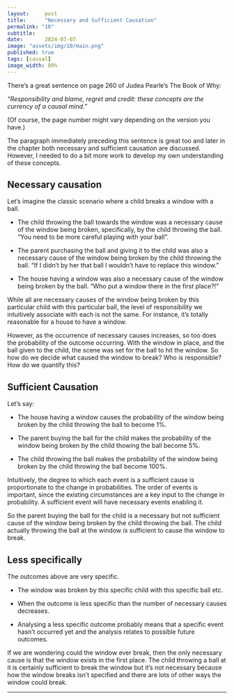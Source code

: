```yaml
---
layout:     post
title:      "Necessary and Sufficient Causation"
permalink: "10"
subtitle:   
date:       2024-07-07
image: "assets/img/10/main.png"
published: true
tags: [causal]
image_width: 80%
---
```


There’s a great sentence on page 260 of Judea Pearle’s The Book of Why:

_“Responsibility and blame, regret and credit: these concepts are the currency of a causal mind.”_

(Of course, the page number might vary depending on the version you have.)

The paragraph immediately preceding this sentence is great too and later in the chapter both necessary and sufficient causation are discussed. However, I needed to do a bit more work to develop my own understanding of these concepts.

## Necessary causation

Let’s imagine the classic scenario where a child breaks a window with a ball.

* The child throwing the ball towards the window was a necessary cause of the window being broken, specifically, by the child throwing the ball. “You need to be more careful playing with your ball”. 

* The parent purchasing the ball and giving it to the child was also a necessary cause of the window being broken by the child throwing the ball. “If I didn’t by her that ball I wouldn’t have to replace this window.”

* The house having a window was also a necessary cause of the window being broken by the ball. “Who put a window there in the first place?!”

While all are necessary causes of the window being broken by this particular child with this particular ball, the level of responsibility we intuitively associate with each is not the same. For instance, it’s totally reasonable for a house to have a window. 

However, as the occurrence of necessary causes increases, so too does the probability of the outcome occurring. With the window in place, and the ball given to the child, the scene was set for the ball to hit the window. So how do we decide what caused the window to break? Who is responsible? How do we quantify this?

## Sufficient Causation

Let’s say:

* The house having a window causes the probability of the window being broken by the child throwing the ball to become 1%. 

* The parent buying the ball for the child makes the probability of the window being broken by the child thowing the ball become 5%. 

* The child throwing the ball makes the probability of the window being broken by the child throwing the ball become 100%. 

Intuitively, the degree to which each event is a sufficient cause is proportionate to the change in probabilities. The order of events is important, since the existing circumstances are a key input to the change in probability. A sufficient event will have necessary events enabling it. 

So the parent buying the ball for the child is a necessary but not sufficient cause of the window being broken by the child throwing the ball. The child actually throwing the ball at the window _is_ sufficient to cause the window to break.

## Less specifically 

The outcomes above are very specific. 

* The window was broken by this specific child with this specific ball etc. 

* When the outcome is less specific than the number of necessary causes decreases. 

* Analysing a less specific outcome probably means that a specific event hasn’t occurred yet and the analysis relates to possible future outcomes.

If we are wondering could the window ever break, then the only necessary cause is that the window exists in the first place. The child throwing a ball at it is certainly sufficient to break the window but it’s not necessary because how the window breaks isn’t specified and there are lots of other ways the window could break. 

____